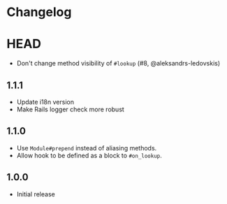 # Changelog

# HEAD

- Don't change method visibility of `#lookup` (#8, @aleksandrs-ledovskis)

## 1.1.1

- Update i18n version
- Make Rails logger check more robust

## 1.1.0

- Use `Module#prepend` instead of aliasing methods.
- Allow hook to be defined as a block to `#on_lookup`.

## 1.0.0

- Initial release
